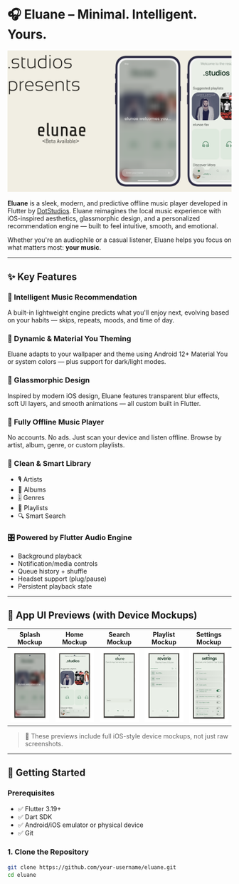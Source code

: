 # 🎧 Eluane – Minimal. Intelligent. Yours.

![Eluane Banner](screenshots/banner.png)

**Eluane** is a sleek, modern, and predictive offline music player developed in Flutter by [DotStudios](https://github.com/your-username). Eluane reimagines the local music experience with iOS-inspired aesthetics, glassmorphic design, and a personalized recommendation engine — built to feel intuitive, smooth, and emotional.

Whether you're an audiophile or a casual listener, Eluane helps you focus on what matters most: **your music**.

---

## ✨ Key Features

### 🔮 Intelligent Music Recommendation
A built-in lightweight engine predicts what you'll enjoy next, evolving based on your habits — skips, repeats, moods, and time of day.

### 🌈 Dynamic & Material You Theming
Eluane adapts to your wallpaper and theme using Android 12+ Material You or system colors — plus support for dark/light modes.

### 💠 Glassmorphic Design
Inspired by modern iOS design, Eluane features transparent blur effects, soft UI layers, and smooth animations — all custom built in Flutter.

### 🎵 Fully Offline Music Player
No accounts. No ads. Just scan your device and listen offline. Browse by artist, album, genre, or custom playlists.

### 📁 Clean & Smart Library
- 🎙 Artists
- 💽 Albums
- 🎚 Genres
- 📝 Playlists
- 🔍 Smart Search

### 🎛 Powered by Flutter Audio Engine
- Background playback
- Notification/media controls
- Queue history + shuffle
- Headset support (plug/pause)
- Persistent playback state

---

## 📸 App UI Previews (with Device Mockups)

| Splash Mockup                         | Home Mockup                           | Search Mockup                          | Playlist Mockup                          | Settings Mockup                          |
|--------------------------------------|---------------------------------------|----------------------------------------|-------------------------------------------|-------------------------------------------|
| ![Splash](screenshots/0_mockup.png)  | ![Home](screenshots/1_mockup.png)     | ![Search](screenshots/2_mockup.png)    | ![Playlist](screenshots/3_mockup.png)     | ![Settings](screenshots/4_mockup.png)     |

> 📱 These previews include full iOS-style device mockups, not just raw screenshots.

---

## 🚀 Getting Started

### Prerequisites

- ✅ Flutter 3.19+
- ✅ Dart SDK
- ✅ Android/iOS emulator or physical device
- ✅ Git

### 1. Clone the Repository

```bash
git clone https://github.com/your-username/eluane.git
cd eluane
